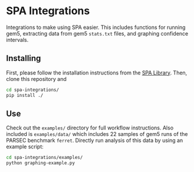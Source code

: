 # SPA Integrations
Integrations to make using SPA easier. This includes functions for running gem5, extracting data from gem5 `stats.txt` files, and graphing confidence intervals.

## Installing

First, please follow the installation instructions from the [SPA Library](https://github.com/filipmazurek/spa-library). Then, clone this repository and 

```bash
cd spa-integrations/
pip install ./
```

## Use
Check out the `examples/` directory for full workflow instructions. Also included is `examples/data/` which includes 22 samples of gem5 runs of the PARSEC benchmark `ferret`. Directly run analysis of this data by using an example script:

```bash
cd spa-integrations/examples/
python graphing-example.py
```
